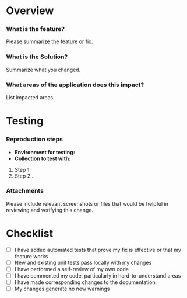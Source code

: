# Overview

### What is the feature?

Please summarize the feature or fix.

### What is the Solution?

Summarize what you changed.

### What areas of the application does this impact?

List impacted areas.

# Testing

### Reproduction steps

- **Environment for testing:**
- **Collection to test with:**

1. Step 1
2. Step 2...

### Attachments

Please include relevant screenshots or files that would be helpful in reviewing and verifying this change.

# Checklist

- [ ] I have added automated tests that prove my fix is effective or that my feature works
- [ ] New and existing unit tests pass locally with my changes
- [ ] I have performed a self-review of my own code
- [ ] I have commented my code, particularly in hard-to-understand areas
- [ ] I have made corresponding changes to the documentation
- [ ] My changes generate no new warnings